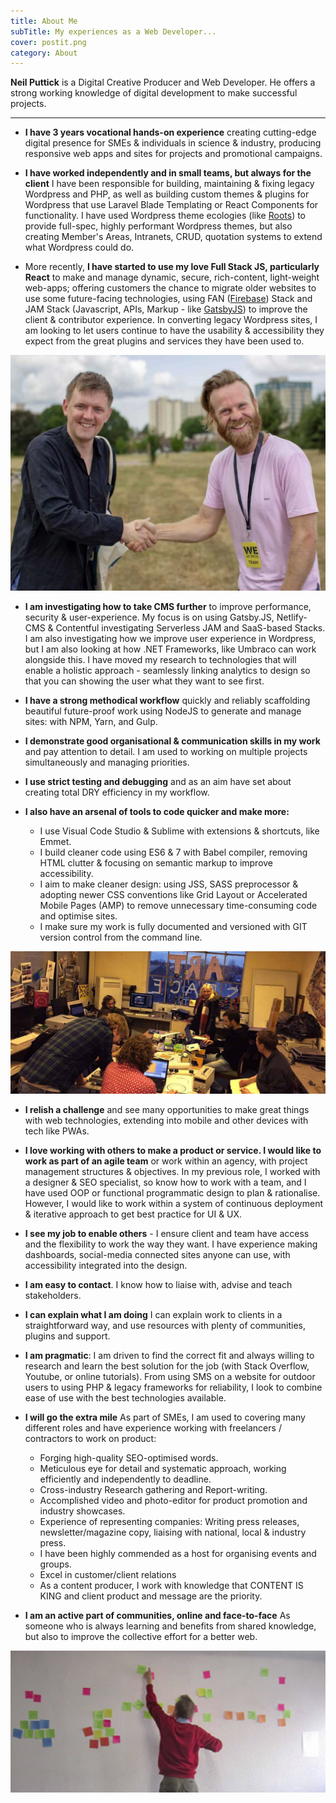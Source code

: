 ```yaml
---
title: About Me
subTitle: My experiences as a Web Developer...
cover: postit.png
category: About
---
```




**Neil Puttick** is a Digital Creative Producer and Web Developer. He offers a strong working knowledge of digital development to make successful projects.

---

* __I have 3 years vocational hands-on experience__ creating cutting-edge digital presence for SMEs & individuals in science & industry, producing responsive web apps and sites for projects and promotional campaigns.

* __I have worked independently and in small teams, but always for the client__ I have been responsible for building, maintaining & fixing legacy Wordpress and PHP, as well as building custom themes & plugins for Wordpress that use Laravel Blade Templating or React Components for functionality. I have used Wordpress theme ecologies (like [Roots](https://roots.io/)) to provide full-spec, highly performant Wordpress themes, but also creating Member's Areas, Intranets, CRUD, quotation systems to extend what Wordpress could do.

* More recently, __I have started to use my love Full Stack JS, particularly React__ to make and manage dynamic, secure, rich-content, light-weight web-apps; offering customers the chance to migrate older websites to use some future-facing technologies, using FAN ([Firebase](https://firebase.google.com/)) Stack and JAM Stack (Javascript, APIs, Markup - like [GatsbyJS](https://www.gatsbyjs.org/)) to improve the client & contributor experience. In converting legacy Wordpress sites, I am looking to let users continue to have the usability & accessibility they expect from the great plugins and services they have been used to.

![Happy Customer](./me-n-paul.jpg)

* __I am investigating how to take CMS further__ to improve performance, security & user-experience. My focus is on using Gatsby.JS, Netlify-CMS & Contentful investigating Serverless JAM and SaaS-based Stacks. I am also investigating how we improve user experience in Wordpress, but I am also looking at how .NET Frameworks, like Umbraco can work alongside this. I have moved my research to technologies that will enable a holistic approach - seamlessly linking analytics to design so that you can showing the user what they want to see first.

* __I have a strong methodical workflow__ quickly and reliably scaffolding beautiful future-proof work using NodeJS to generate and manage sites: with NPM, Yarn, and Gulp.  

*  __I demonstrate good organisational & communication skills in my work__ and pay attention to detail. I am used to working on multiple projects simultaneously and managing priorities.

* __I use strict testing and debugging__ and as an aim have set about creating total DRY efficiency in my workflow. 

* __I also have an arsenal of tools to code quicker and make more:__ 
    * I use Visual Code Studio & Sublime with extensions & shortcuts, like Emmet.
    * I build cleaner code using ES6 & 7 with Babel compiler, removing HTML clutter & focusing on semantic markup to improve accessibility. 
    * I aim to make cleaner design: using JSS, SASS preprocessor & adopting newer CSS conventions like Grid Layout or Accelerated Mobile Pages (AMP) to remove unnecessary time-consuming code and optimise sites.
    * I make sure my work is fully documented and versioned with GIT version control from the command line.

![Part of a Team](./art-space.jpg)

* __I relish a challenge__ and see many opportunities to make great things with web technologies, extending into mobile and other devices with tech like PWAs.

* __I love working with others to make a product or service. I would like to work as part of an agile team__ or work within an agency, with project management structures & objectives.  In my previous role, I worked with a designer & SEO specialist, so know how to work with a team, and I have used OOP or functional programmatic design to plan & rationalise. However, I would like to work within a system of continuous deployment & iterative approach to get best practice for UI & UX. 

 * __I see my job to enable others__ - I ensure client and team have access and the flexibility to work the way they want. I have experience making dashboards, social-media connected sites anyone can use, with accessibility integrated into the design. 
 
* __I am easy to contact__. I know how to liaise with, advise and teach stakeholders. 

* __I can explain what I am doing__ I can explain work to clients in a straightforward way, and use resources with plenty of communities, plugins and support.

* __I am pragmatic__: I am driven to find the correct fit and always willing to research and learn the best solution for the job (with Stack Overflow, Youtube, or online tutorials). From using SMS on a website for outdoor users to using PHP & legacy frameworks for reliability, I look to combine ease of use with the best technologies available.

* __I will go the extra mile__ As part of SMEs, I am used to covering many different roles and have experience working with freelancers / contractors to work on product:

	*  Forging high-quality SEO-optimised words.
	*  Meticulous eye for detail and systematic approach, working efficiently and independently to deadline.
	*  Cross-industry Research gathering and Report-writing. 
    *  Accomplished video and photo-editor for product promotion and industry showcases. 
	*  Experience of representing companies: Writing press releases, newsletter/magazine copy, liaising with national, local & industry press. 
    * I have been highly commended as a host for organising events and groups. 
    * Excel in customer/client relations 
    * As a content producer, I work with knowledge that CONTENT IS KING and client product and message are the priority.

* __I am an active part of communities, online and face-to-face__ As someone who is always learning and benefits from shared knowledge, but also to improve the collective effort for a better web.

![Innovative ideas](./postitwider.jpg)

